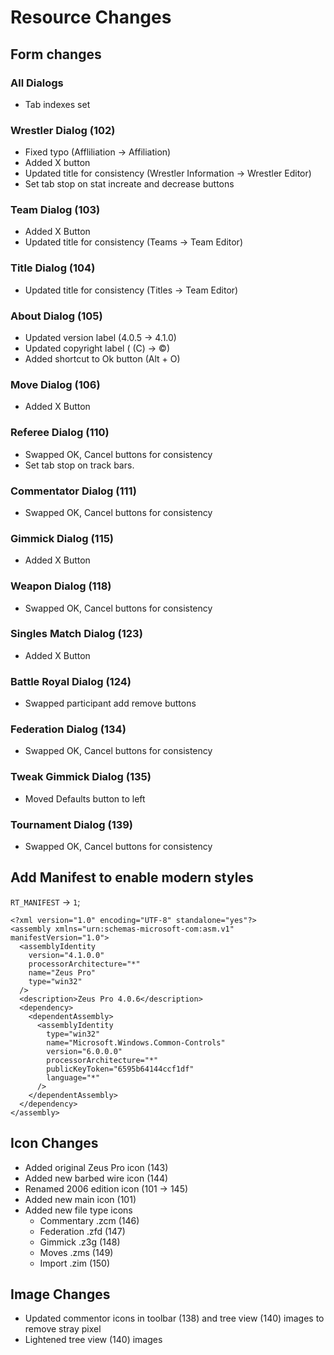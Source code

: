 # Resource Changes

## Form changes

### All Dialogs
- Tab indexes set

### Wrestler Dialog (102)
- Fixed typo (Affliliation -> Affiliation)
- Added X button
- Updated title for consistency (Wrestler Information -> Wrestler Editor)
- Set tab stop on stat increate and decrease buttons

### Team Dialog (103)
- Added X Button
- Updated title for consistency (Teams -> Team Editor)

### Title Dialog (104)
- Updated title for consistency (Titles -> Team Editor)

### About Dialog (105)
- Updated version label (4.0.5 -> 4.1.0)
- Updated copyright label ( (C) -> ©)
- Added shortcut to Ok button (Alt + O)

### Move Dialog (106)
- Added X Button

### Referee Dialog (110)
- Swapped OK, Cancel buttons for consistency
- Set tab stop on track bars.

### Commentator Dialog (111)
- Swapped OK, Cancel buttons for consistency

### Gimmick Dialog (115)
- Added X Button

### Weapon Dialog (118)
- Swapped OK, Cancel buttons for consistency

### Singles Match Dialog (123)
- Added X Button

### Battle Royal Dialog (124)
- Swapped participant add remove buttons

### Federation Dialog (134)
- Swapped OK, Cancel buttons for consistency

### Tweak Gimmick Dialog (135)
- Moved Defaults button to left

### Tournament Dialog (139)
- Swapped OK, Cancel buttons for consistency

## Add Manifest to enable modern styles
`RT_MANIFEST` -> `1`;
```
<?xml version="1.0" encoding="UTF-8" standalone="yes"?>
<assembly xmlns="urn:schemas-microsoft-com:asm.v1" manifestVersion="1.0">
  <assemblyIdentity
    version="4.1.0.0"
    processorArchitecture="*"
    name="Zeus Pro"
    type="win32"
  />
  <description>Zeus Pro 4.0.6</description>
  <dependency>
    <dependentAssembly>
      <assemblyIdentity
        type="win32"
        name="Microsoft.Windows.Common-Controls"
        version="6.0.0.0"
        processorArchitecture="*"
        publicKeyToken="6595b64144ccf1df"
        language="*"
      />
    </dependentAssembly>
  </dependency>
</assembly>
```

## Icon Changes
- Added original Zeus Pro icon (143)
- Added new barbed wire icon (144)
- Renamed 2006 edition icon (101 -> 145)
- Added new main icon (101)
- Added new file type icons
	- Commentary .zcm (146)
	- Federation .zfd (147)
	- Gimmick .z3g (148)
	- Moves .zms (149)
	- Import .zim (150)

## Image Changes
- Updated commentor icons in toolbar (138) and tree view (140) images to remove stray pixel 
- Lightened tree view (140) images
